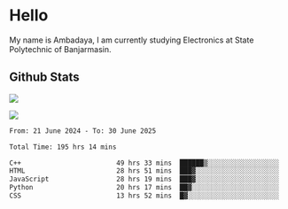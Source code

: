 # Hello

My name is Ambadaya, I am currently studying Electronics at State Polytechnic of Banjarmasin.

## Github Stats
![](https://komarev.com/ghpvc/?username=vorkey&color=41B883&style=for-the-badge)

![](https://readme-stat-vorkey.vercel.app/api/top-langs/?username=vorkey&theme=vue-dark&count_private=true&langs_count=6&size_weight=0.75&count_weight=0.25&layout=compact)

<!-- 
- 👯 I’m looking to collaborate on ... 
- 🤔 I’m looking for help with ...
- 💬 Ask me about ...
- 📫 How to reach me: ...
- 😄 Pronouns: ...
- ⚡ Fun fact: ... -->

<!--START_SECTION:waka-->

```txt
From: 21 June 2024 - To: 30 June 2025

Total Time: 195 hrs 14 mins

C++                        49 hrs 33 mins  ██████▒░░░░░░░░░░░░░░░░░░   25.06 %
HTML                       28 hrs 51 mins  ███▓░░░░░░░░░░░░░░░░░░░░░   14.59 %
JavaScript                 28 hrs 19 mins  ███▓░░░░░░░░░░░░░░░░░░░░░   14.32 %
Python                     20 hrs 17 mins  ██▓░░░░░░░░░░░░░░░░░░░░░░   10.25 %
CSS                        13 hrs 52 mins  █▓░░░░░░░░░░░░░░░░░░░░░░░   07.01 %
```

<!--END_SECTION:waka-->

